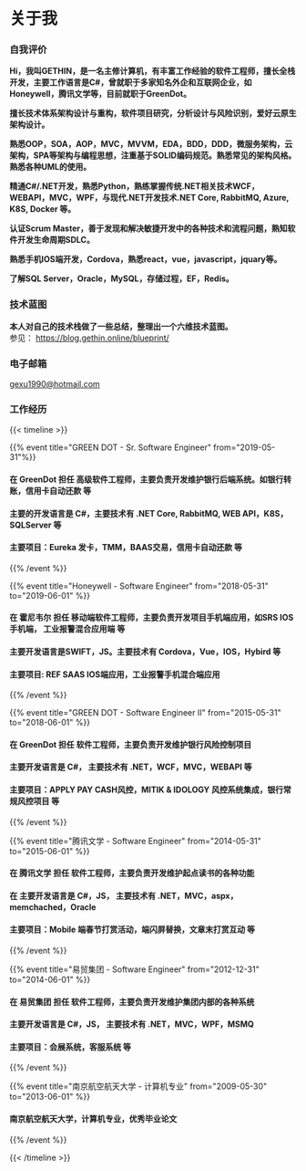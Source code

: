 # 关于我


### 自我评价

**Hi，我叫GETHIN，是一名主修计算机，有丰富工作经验的软件工程师，擅长全栈开发，主要工作语言是C#，曾就职于多家知名外企和互联网企业，如Honeywell，腾讯文学等，目前就职于GreenDot。**

**擅长技术体系架构设计与重构，软件项目研究，分析设计与风险识别，爱好云原生架构设计。**

**熟悉OOP，SOA，AOP，MVC，MVVM，EDA，BDD，DDD，微服务架构，云架构，SPA等架构与编程思想，注重基于SOLID编码规范。熟悉常见的架构风格。熟悉各种UML的使用。**

**精通C#/.NET开发，熟悉Python，熟练掌握传统.NET相关技术WCF，WEBAPI，MVC，WPF，与现代.NET开发技术.NET Core, RabbitMQ, Azure, K8S, Docker 等。**

**认证Scrum Master，善于发现和解决敏捷开发中的各种技术和流程问题，熟知软件开发生命周期SDLC。**

**熟悉手机IOS端开发，Cordova，熟悉react，vue，javascript，jquary等。**

**了解SQL Server，Oracle，MySQL，存储过程，EF，Redis。**

### 技术蓝图

**本人对自己的技术栈做了一些总结，整理出一个六维技术蓝图。**\
参见： <https://blog.gethin.online/blueprint/>

### 电子邮箱

[gexu1990@hotmail.com](mailto:gexu1990@hotmail.com)

### 工作经历

{{< timeline >}}

{{% event title="GREEN DOT - Sr. Software Engineer" from="2019-05-31"%}}

#### 在 GreenDot 担任 高级软件工程师，主要负责开发维护银行后端系统。如银行转账，信用卡自动还款 等

#### 主要的开发语言是 C#，主要技术有 .NET Core, RabbitMQ, WEB API，K8S，SQLServer 等

#### 主要项目：Eureka 发卡，TMM，BAAS交易，信用卡自动还款 等

{{% /event %}}

{{% event title="Honeywell - Software Engineer" from="2018-05-31" to="2019-06-01" %}}

#### 在 霍尼韦尔 担任 移动端软件工程师，主要负责开发项目手机端应用，如SRS IOS手机端， 工业报警混合应用端 等

#### 主要开发语言是SWIFT，JS。主要技术有 Cordova，Vue，IOS，Hybird 等

#### 主要项目: REF SAAS IOS端应用，工业报警手机混合端应用

{{% /event %}}

{{% event title="GREEN DOT - Software Engineer II" from="2015-05-31" to="2018-06-01" %}}

#### 在 GreenDot 担任 软件工程师，主要负责开发维护银行风险控制项目

#### 主要开发语言是 C#， 主要技术有 .NET，WCF，MVC，WEBAPI 等

#### 主要项目：APPLY PAY CASH风控，MITIK & IDOLOGY 风控系统集成，银行常规风控项目 等

{{% /event %}}

{{% event title="腾讯文学 - Software Engineer" from="2014-05-31" to="2015-06-01" %}}

#### 在 腾讯文学 担任 软件工程师，主要负责开发维护起点读书的各种功能

#### 在 主要开发语言是 C#，JS， 主要技术有 .NET，MVC，aspx，memchached，Oracle

#### 主要项目：Mobile 端春节打赏活动，端闪屏替换，文章末打赏互动 等

{{% /event %}}

{{% event title="易贸集团 - Software Engineer" from="2012-12-31" to="2014-06-01" %}}

#### 在 易贸集团 担任 软件工程师，主要负责开发维护集团内部的各种系统

#### 主要开发语言是 C#，JS， 主要技术有 .NET，MVC，WPF，MSMQ

#### 主要项目：会展系统，客服系统 等

{{% /event %}}

{{% event title="南京航空航天大学 - 计算机专业" from="2009-05-30" to="2013-06-01" %}}

#### 南京航空航天大学，计算机专业，优秀毕业论文

{{% /event %}}

{{< /timeline >}}

